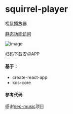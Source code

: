 # squirrel-player
松鼠播放器

[静态功能访问](https://sduworm.github.io/squirrel-player/)

![image](https://sduworm.github.io/squirrel-player/apk/download-url-to-index-html.png)

扫码下载安卓APP

#### 基于：
- create-react-app
- kos-core

#### 参考代码
感谢[nec-music](https://github.com/wandiao/nec-music)项目
